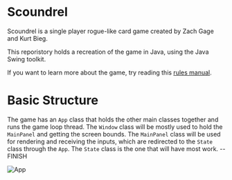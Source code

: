 # Scoundrel

Scoundrel is a single player rogue-like card game created by Zach Gage and Kurt Bieg.

This reporistory holds a recreation of the game in Java, using the Java Swing toolkit.

If you want to learn more about the game, try reading this [rules manual](http://www.stfj.net/art/2011/Scoundrel.pdf).

# Basic Structure

The game has an `App` class that holds the other main classes together and runs the game loop thread. The `Window` class will be mostly used to hold the `MainPanel` and getting the screen bounds. The `MainPanel` class will be used for rendering and receiving the inputs, which are redirected to the `State` class through the `App`. The `State` class is the one that will have most work. -- FINISH

![App](https://github.com/user-attachments/assets/1818c5fc-c7eb-421d-a648-45fb8ec8f79a)
